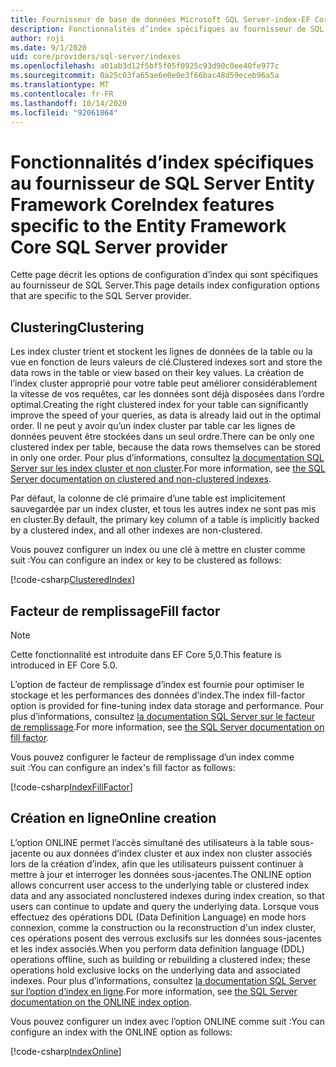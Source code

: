 ```yaml
---
title: Fournisseur de base de données Microsoft SQL Server-index-EF Core
description: Fonctionnalités d’index spécifiques au fournisseur de SQL Server Entity Framework Core
author: roji
ms.date: 9/1/2020
uid: core/providers/sql-server/indexes
ms.openlocfilehash: a01ab3d12f5bf5f05f0925c93d90c0ee40fe977c
ms.sourcegitcommit: 0a25c03fa65ae6e0e0e3f66bac48d59eceb96a5a
ms.translationtype: MT
ms.contentlocale: fr-FR
ms.lasthandoff: 10/14/2020
ms.locfileid: "92061864"
---
```

# <a name="index-features-specific-to-the-entity-framework-core-sql-server-provider"></a><span data-ttu-id="d8d9d-103">Fonctionnalités d’index spécifiques au fournisseur de SQL Server Entity Framework Core</span><span class="sxs-lookup"><span data-stu-id="d8d9d-103">Index features specific to the Entity Framework Core SQL Server provider</span></span>

<span data-ttu-id="d8d9d-104">Cette page décrit les options de configuration d’index qui sont spécifiques au fournisseur de SQL Server.</span><span class="sxs-lookup"><span data-stu-id="d8d9d-104">This page details index configuration options that are specific to the SQL Server provider.</span></span>

## <a name="clustering"></a><span data-ttu-id="d8d9d-105">Clustering</span><span class="sxs-lookup"><span data-stu-id="d8d9d-105">Clustering</span></span>

<span data-ttu-id="d8d9d-106">Les index cluster trient et stockent les lignes de données de la table ou la vue en fonction de leurs valeurs de clé.</span><span class="sxs-lookup"><span data-stu-id="d8d9d-106">Clustered indexes sort and store the data rows in the table or view based on their key values.</span></span> <span data-ttu-id="d8d9d-107">La création de l’index cluster approprié pour votre table peut améliorer considérablement la vitesse de vos requêtes, car les données sont déjà disposées dans l’ordre optimal.</span><span class="sxs-lookup"><span data-stu-id="d8d9d-107">Creating the right clustered index for your table can significantly improve the speed of your queries, as data is already laid out in the optimal order.</span></span> <span data-ttu-id="d8d9d-108">Il ne peut y avoir qu’un index cluster par table car les lignes de données peuvent être stockées dans un seul ordre.</span><span class="sxs-lookup"><span data-stu-id="d8d9d-108">There can be only one clustered index per table, because the data rows themselves can be stored in only one order.</span></span> <span data-ttu-id="d8d9d-109">Pour plus d’informations, consultez [la documentation SQL Server sur les index cluster et non cluster](/sql/relational-databases/indexes/clustered-and-nonclustered-indexes-described).</span><span class="sxs-lookup"><span data-stu-id="d8d9d-109">For more information, see [the SQL Server documentation on clustered and non-clustered indexes](/sql/relational-databases/indexes/clustered-and-nonclustered-indexes-described).</span></span>

<span data-ttu-id="d8d9d-110">Par défaut, la colonne de clé primaire d’une table est implicitement sauvegardée par un index cluster, et tous les autres index ne sont pas mis en cluster.</span><span class="sxs-lookup"><span data-stu-id="d8d9d-110">By default, the primary key column of a table is implicitly backed by a clustered index, and all other indexes are non-clustered.</span></span>

<span data-ttu-id="d8d9d-111">Vous pouvez configurer un index ou une clé à mettre en cluster comme suit :</span><span class="sxs-lookup"><span data-stu-id="d8d9d-111">You can configure an index or key to be clustered as follows:</span></span>

[!code-csharp[ClusteredIndex](../../../../samples/core/SqlServer/Indexes/ClusteredIndexContext.cs?name=ClusteredIndex)]

## <a name="fill-factor"></a><span data-ttu-id="d8d9d-112">Facteur de remplissage</span><span class="sxs-lookup"><span data-stu-id="d8d9d-112">Fill factor</span></span>

> [!NOTE]
> <span data-ttu-id="d8d9d-113">Cette fonctionnalité est introduite dans EF Core 5,0.</span><span class="sxs-lookup"><span data-stu-id="d8d9d-113">This feature is introduced in EF Core 5.0.</span></span>

<span data-ttu-id="d8d9d-114">L’option de facteur de remplissage d’index est fournie pour optimiser le stockage et les performances des données d’index.</span><span class="sxs-lookup"><span data-stu-id="d8d9d-114">The index fill-factor option is provided for fine-tuning index data storage and performance.</span></span> <span data-ttu-id="d8d9d-115">Pour plus d’informations, consultez [la documentation SQL Server sur le facteur de remplissage](/sql/relational-databases/indexes/specify-fill-factor-for-an-index).</span><span class="sxs-lookup"><span data-stu-id="d8d9d-115">For more information, see [the SQL Server documentation on fill factor](/sql/relational-databases/indexes/specify-fill-factor-for-an-index).</span></span>

<span data-ttu-id="d8d9d-116">Vous pouvez configurer le facteur de remplissage d’un index comme suit :</span><span class="sxs-lookup"><span data-stu-id="d8d9d-116">You can configure an index's fill factor as follows:</span></span>

[!code-csharp[IndexFillFactor](../../../../samples/core/SqlServer/Indexes/IndexFillFactorContext.cs?name=IndexFillFactor)]

## <a name="online-creation"></a><span data-ttu-id="d8d9d-117">Création en ligne</span><span class="sxs-lookup"><span data-stu-id="d8d9d-117">Online creation</span></span>

<span data-ttu-id="d8d9d-118">L’option ONLINE permet l’accès simultané des utilisateurs à la table sous-jacente ou aux données d’index cluster et aux index non cluster associés lors de la création d’index, afin que les utilisateurs puissent continuer à mettre à jour et interroger les données sous-jacentes.</span><span class="sxs-lookup"><span data-stu-id="d8d9d-118">The ONLINE option allows concurrent user access to the underlying table or clustered index data and any associated nonclustered indexes during index creation, so that users can continue to update and query the underlying data.</span></span> <span data-ttu-id="d8d9d-119">Lorsque vous effectuez des opérations DDL (Data Definition Language) en mode hors connexion, comme la construction ou la reconstruction d'un index cluster, ces opérations posent des verrous exclusifs sur les données sous-jacentes et les index associés.</span><span class="sxs-lookup"><span data-stu-id="d8d9d-119">When you perform data definition language (DDL) operations offline, such as building or rebuilding a clustered index; these operations hold exclusive locks on the underlying data and associated indexes.</span></span> <span data-ttu-id="d8d9d-120">Pour plus d’informations, consultez [la documentation SQL Server sur l’option d’index en ligne](/sql/relational-databases/indexes/perform-index-operations-online).</span><span class="sxs-lookup"><span data-stu-id="d8d9d-120">For more information, see [the SQL Server documentation on the ONLINE index option](/sql/relational-databases/indexes/perform-index-operations-online).</span></span>

<span data-ttu-id="d8d9d-121">Vous pouvez configurer un index avec l’option ONLINE comme suit :</span><span class="sxs-lookup"><span data-stu-id="d8d9d-121">You can configure an index with the ONLINE option as follows:</span></span>

[!code-csharp[IndexOnline](../../../../samples/core/SqlServer/Indexes/IndexOnlineContext.cs?name=IndexOnline)]
